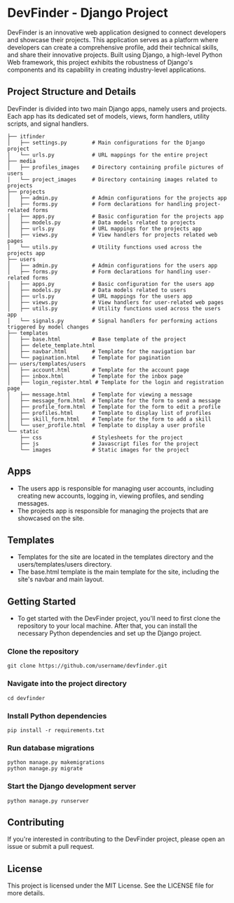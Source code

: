 # DevFinder - Django Project

DevFinder is an innovative web application designed to connect developers and showcase their projects. This application serves as a platform where developers can create a comprehensive profile, add their technical skills, and share their innovative projects. Built using Django, a high-level Python Web framework, this project exhibits the robustness of Django's components and its capability in creating industry-level applications.

## Project Structure and Details
DevFinder is divided into two main Django apps, namely users and projects. Each app has its dedicated set of models, views, form handlers, utility scripts, and signal handlers.

```
├── itfinder
│   ├── settings.py        # Main configurations for the Django project
│   └── urls.py            # URL mappings for the entire project
├── media
│   ├── profiles_images    # Directory containing profile pictures of users
│   └── project_images     # Directory containing images related to projects
├── projects
│   ├── admin.py           # Admin configurations for the projects app
│   ├── forms.py           # Form declarations for handling project-related forms
│   ├── apps.py            # Basic configuration for the projects app
│   ├── models.py          # Data models related to projects
│   ├── urls.py            # URL mappings for the projects app
│   ├── views.py           # View handlers for projects related web pages
│   └── utils.py           # Utility functions used across the projects app
├── users
│   ├── admin.py           # Admin configurations for the users app
│   ├── forms.py           # Form declarations for handling user-related forms
│   ├── apps.py            # Basic configuration for the users app
│   ├── models.py          # Data models related to users
│   ├── urls.py            # URL mappings for the users app
│   ├── views.py           # View handlers for user-related web pages
│   ├── utils.py           # Utility functions used across the users app
│   └── signals.py         # Signal handlers for performing actions triggered by model changes
├── templates
│   ├── base.html          # Base template of the project
│   ├── delete_template.html 
│   ├── navbar.html        # Template for the navigation bar
│   └── pagination.html    # Template for pagination
├── users/templates/users
│   ├── account.html       # Template for the account page
│   ├── inbox.html         # Template for the inbox page
│   ├── login_register.html # Template for the login and registration page
│   ├── message.html       # Template for viewing a message
│   ├── message_form.html  # Template for the form to send a message
│   ├── profile_form.html  # Template for the form to edit a profile
│   ├── profiles.html      # Template to display list of profiles
│   ├── skill_form.html    # Template for the form to add a skill
│   └── user_profile.html  # Template to display a user profile
└── static
    ├── css                # Stylesheets for the project
    ├── js                 # Javascript files for the project
    └── images             # Static images for the project
```

## Apps

- The users app is responsible for managing user accounts, including creating new accounts, logging in, viewing profiles, and sending messages.
- The projects app is responsible for managing the projects that are showcased on the site.

## Templates

- Templates for the site are located in the templates directory and the users/templates/users directory.
- The base.html template is the main template for the site, including the site's navbar and main layout.

## Getting Started

- To get started with the DevFinder project, you'll need to first clone the repository to your local machine. After that, you can install the necessary Python dependencies and set up the Django project.


### Clone the repository
```
git clone https://github.com/username/devfinder.git
```

### Navigate into the project directory
```
cd devfinder
```
### Install Python dependencies
```
pip install -r requirements.txt
```
### Run database migrations
```
python manage.py makemigrations
python manage.py migrate
```
### Start the Django development server
```
python manage.py runserver
```

## Contributing
If you're interested in contributing to the DevFinder project, please open an issue or submit a pull request.

## License
This project is licensed under the MIT License. See the LICENSE file for more details.
